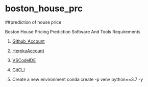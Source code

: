 # boston_house_prc
##prediction of house price

Boston House Pricing Prediction
Software And Tools Requirements

1. [Github_Account](https://github.com/)

2. [HerokuAccount](https://www.heroku.com/)

3. [VSCodeIDE](https://code.visualstudio.com/)
4. [GitCLI](https://git-scm.com/book/en/v2/Getting-Started-The-Command-Line)

5. Create a new environment
    conda create -p venv python==3.7 -y

